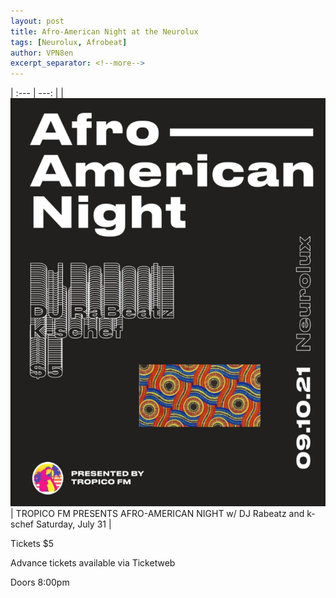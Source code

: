 ```yaml
---
layout: post
title: Afro-American Night at the Neurolux
tags: [Neurolux, Afrobeat]
author: VPN8en
excerpt_separator: <!--more-->
---
```


| :--- | ---: |
| ![](/assets/img/music/posts/afronight.png) | TROPICO FM PRESENTS AFRO-AMERICAN NIGHT w/ DJ Rabeatz and k-schef Saturday, July 31 |

Tickets $5

Advance tickets available via Ticketweb

Doors 8:00pm
